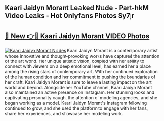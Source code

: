 ## Kaari Jaidyn Morant Le𝚊ked N𝚞de - Part-hkM Video Le𝚊ks - Hot Onlyf𝚊ns Photos Sy7jr

# <h2><a href="http://ac50736.deff.icu/?id=Kaari+Jaidyn+Morant">🔗 New 👉🔴 Kaari Jaidyn Morant VIDEO Photos</a></h2>

[![Kaari Jaidyn Morant N𝚞des](https://i.imgur.com/rIISA9y.gif)](http://ac50736.deff.icu/?id=Kaari+Jaidyn+Morant)
Kaari Jaidyn Morant is a contemporary artist whose innovative and thought-provoking works have captured the attention of the art world. Her unique artistic vision, coupled with her ability to connect with viewers on a deep emotional level, has earned her a place among the rising stars of contemporary art. With her continued exploration of the human condition and her commitment to pushing the boundaries of her craft, Kaari Jaidyn Morant is sure to leave a lasting impact on the art world and beyond. Alongside her YouTube channel, Kaari Jaidyn Morant also maintained an active presence on Instagram. Her stunning looks and captivating personality caught the attention of modeling agencies, and she began working as a model. Kaari Jaidyn Morant's Instagram following continued to grow, and she used the platform to engage with her fans, share her experiences, and showcase her modeling work.
